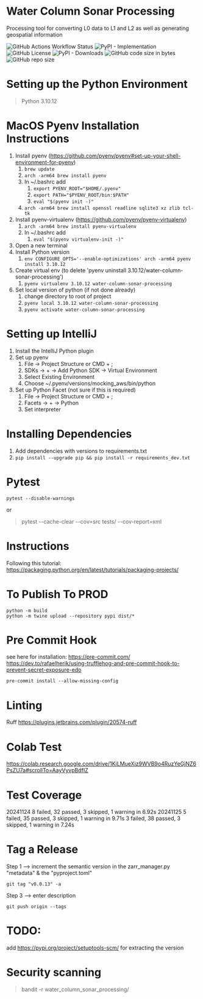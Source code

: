# Water Column Sonar Processing
Processing tool for converting L0 data to L1 and L2 as well as generating geospatial information

![GitHub Actions Workflow Status](https://img.shields.io/github/actions/workflow/status/CI-CMG/water-column-sonar-processing/test_action.yaml?color=black) ![PyPI - Implementation](https://img.shields.io/pypi/v/water-column-sonar-processing?color=black) ![GitHub License](https://img.shields.io/github/license/CI-CMG/water-column-sonar-processing?color=black) ![PyPI - Downloads](https://img.shields.io/pypi/dd/water-column-sonar-processing?color=black) ![GitHub code size in bytes](https://img.shields.io/github/languages/code-size/CI-CMG/water-column-sonar-processing?color=black) ![GitHub repo size](https://img.shields.io/github/repo-size/CI-CMG/water-column-sonar-processing?color=black)

# Setting up the Python Environment
> Python 3.10.12

# MacOS Pyenv Installation Instructions
  1. Install pyenv (https://github.com/pyenv/pyenv#set-up-your-shell-environment-for-pyenv)
     1. ```brew update```
     2. ```arch -arm64 brew install pyenv```
     3. In ~/.bashrc add
        1. ```export PYENV_ROOT="$HOME/.pyenv"```
        2. ```export PATH="$PYENV_ROOT/bin:$PATH"```
        3. ```eval "$(pyenv init -)"```
     4. ```arch -arm64 brew install openssl readline sqlite3 xz zlib tcl-tk```
  2. Install pyenv-virtualenv (https://github.com/pyenv/pyenv-virtualenv)
     1. ```arch -arm64 brew install pyenv-virtualenv```
     2. In ~/.bashrc add
         1. ```eval "$(pyenv virtualenv-init -)"```
  3. Open a new terminal
  4. Install Python version
     1. ```env CONFIGURE_OPTS='--enable-optimizations' arch -arm64 pyenv install 3.10.12```
  5. Create virtual env (to delete 'pyenv uninstall 3.10.12/water-column-sonar-processing')
     1. ```pyenv virtualenv 3.10.12 water-column-sonar-processing```
  6. Set local version of python (if not done already)
     1. change directory to root of project
     2. ```pyenv local 3.10.12 water-column-sonar-processing```
     3. ```pyenv activate water-column-sonar-processing```

# Setting up IntelliJ

  1. Install the IntelliJ Python plugin
  2. Set up pyenv
     1. File -> Project Structure or CMD + ;
     2. SDKs -> + -> Add Python SDK -> Virtual Environment
     3. Select Existing Environment
     4. Choose ~/.pyenv/versions/mocking_aws/bin/python
  3. Set up Python Facet (not sure if this is required)
     1. File -> Project Structure or CMD + ;
     2. Facets -> + -> Python 
     3. Set interpreter 

# Installing Dependencies

  1. Add dependencies with versions to requirements.txt
  2. ```pip install --upgrade pip && pip install -r requirements_dev.txt```


# Pytest
```commandline
pytest --disable-warnings
```
or
> pytest --cache-clear --cov=src tests/ --cov-report=xml

# Instructions
Following this tutorial:
https://packaging.python.org/en/latest/tutorials/packaging-projects/

# To Publish To PROD
```commandline
python -m build
python -m twine upload --repository pypi dist/*
```

# Pre Commit Hook
see here for installation: https://pre-commit.com/
https://dev.to/rafaelherik/using-trufflehog-and-pre-commit-hook-to-prevent-secret-exposure-edo
```
pre-commit install --allow-missing-config
```

# Linting
Ruff
https://plugins.jetbrains.com/plugin/20574-ruff

# Colab Test
https://colab.research.google.com/drive/1KiLMueXiz9WVB9o4RuzYeGjNZ6PsZU7a#scrollTo=AayVyvpBdfIZ

# Test Coverage
20241124
8 failed, 32 passed, 3 skipped, 1 warning in 6.92s
20241125
5 failed, 35 passed, 3 skipped, 1 warning in 9.71s
3 failed, 38 passed, 3 skipped, 1 warning in 7.24s

# Tag a Release
Step 1 --> increment the semantic version in the zarr_manager.py "metadata" & the "pyproject.toml"
```commandline
git tag "v0.0.13" -a
```
Step 3 --> enter description
```commandline
git push origin --tags
```

# TODO:
add https://pypi.org/project/setuptools-scm/
for extracting the version

# Security scanning
> bandit -r water_column_sonar_processing/